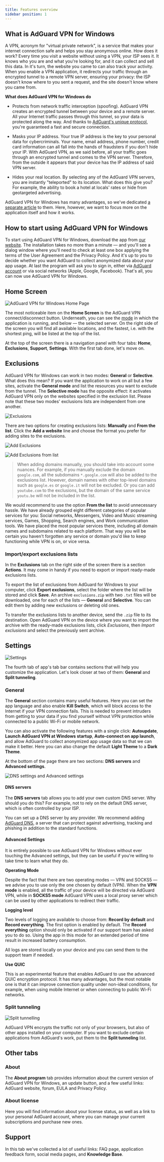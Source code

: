 ```yaml
---
title: Features overview
sidebar position: 1
---
```



## What is AdGuard VPN for Windows

A VPN, acronym for "virtual private network", is a service that makes your internet connection safe and helps you stay anonymous online. How does it work? Every time you visit a website without using a VPN, your ISP sees it. It knows who you are and what you're looking for, and it can collect and sell this data. In it's turn, the website you came to can also track your activity. When you enable a VPN application, it redirects your traffic through an encrypted tunnel to a remote VPN server, ensuring your privacy: the ISP doesn't know where to you sent a request, and the site doesn't know where you came from. 

**What does AdGuard VPN for Windows do**

* Protects from network traffic interception (spoofing). AdGuard VPN creates an encrypted tunnel between your device and a remote server. All your Internet traffic passes through this tunnel, so your data is protected along the way. And thanks to [AdGuard's unique protocol](/general/adguard-vpn-protocol.md), you're guaranteed a fast and secure connection.

* Masks your IP address. Your true IP address is the key to your personal data for cybercriminals. Your name, email address, phone number, credit card information can all fall into the hands of fraudsters if you don't hide your IP. With AdGuard VPN, as we said before, all your traffic goes through an encrypted tunnel and comes to the VPN server. Therefore, from the outside it appears that your device has the IP address of said VPN server. 

* Hides your real location. By selecting any of the AdGuard VPN servers, you are instantly "teleported" to its location. What does this give you? For example, the ability to book a hotel at locals' rates or hide from geotargeted advertising.

AdGuard VPN for Windows has many advantages, so we've dedicated [a separate article](/general/why-adguard-vpn.md) to them. Here, however, we want to focus more on the application itself and how it works.

## How to start using AdGuard VPN for Windows

To start using AdGuard VPN for Windows, download the app from [our website](https://adguard-vpn.com/en/welcome.html). The installation takes no more than a minute — and you'll see a dialog window where you'll need to check at least one box applying the terms of the User Agreement and the Privacy Policy. And it's up to you to decide whether you want AdGuard to collect anonymized data about your app usage. At last the program will ask you to sign in, either via [AdGuard account](https://auth.adguard.com/login.html) or via social networks (Apple, Google, Facebook). That's all, you can now use AdGuard VPN for Windows. 


## Home Screen

![AdGuard VPN for Windows Home Page](https://cdn.adguard.com/public/Adguard/kb/VPN/for_windows/main_en.png)

The most noticeable item on the **Home Screen** is the AdGuard VPN connect/disconnect button. Underneath, you can see the [mode](#exclusions) in which the application is running, and below — the selected server. On the right side of the screen you will find all available locations, and the fastest, i.e. with the shortest ping, will be listed at the top of the list. 

At the top of the screen there is a navigation panel with four tabs: **Home**, **Exclusions**, **Support**, **Settings**. With the first tab done, let's move on. 


## Exclusions

AdGuard VPN for Windows can work in two modes: **General** or **Selective**. What does this mean? If you want the application to work on all but a few sites, activate the **General mode** and list the resources you want to exclude from the tunnel. The **Selective mode** has the opposite effect: it activates AdGuard VPN only on the websites specified in the exclusion list. Please note that these two modes' exclusions lists are independent from one another.

![Exclusions](https://cdn.adguard.com/public/Adguard/kb/VPN/for_windows/exclusions_en.png)

There are two options for creating exclusions lists: **Manually** and **From the list**. Click the **Add a website** line and choose the format you prefer for adding sites to the exclusions. 

![Add Exclusions](https://cdn.adguard.com/public/Adguard/kb/VPN/for_windows/exclusions_add_en.png)

![Add Exclusions from list](https://cdn.adguard.com/public/Adguard/kb/VPN/for_windows/exclusions_from_list_en.png)

> When adding domains manually, you should take into account some nuances. For example, if you manually exclude the domain `google.com`, all the subdomains `*.google.com` will also be added to the exclusions list. However, domain names with other top-level domains such as `google.es` or `google.it` will not be excluded. Or you can add `youtube.com` to the exclusions, but the domain of the same service `youtu.be` will not be included in the list. 

We would recommend to use the option **From the list** to avoid unnecessary hassle. We have already grouped eight different categories of popular services for you: Social networks, Messengers, Video and Music streaming services, Games, Shopping, Search engines, and Work communication tools. We have placed the most popular services there, including all domain names and subdomains related to each platform. That way you will be certain you haven't forgotten any service or domain you'd like to keep functioning while VPN is on, or vice versa.

### Import/export exclusions lists

In the **Exclusions** tab on the right side of the screen there is a section **Actions**. It may come in handy if you need to export or import ready-made exclusions lists. 

To export the list of exclusions from AdGuard for Windows to your computer, click **Export exclusions**, select the folder where the list will be stored and click **Save**. An archive `exclusions.zip` with two `.txt` files will be downloaded, one for each of the lists — **General** and **Selective**. You can edit them by adding new exclusions or deleting old ones. 

To transfer the exclusions lists to another device, send the `.zip` file to its destination. Open AdGuard VPN on the device where you want to import the archive with the ready-made exclusions lists, click *Exclusions*, then *Import exclusions* and select the previously sent archive.
 
## Settings

![Settings](https://cdn.adguard.com/public/Adguard/kb/VPN/for_windows/settings_en.png)

The fourth tab of app's tab bar contains sections that will help you customize the application. Let's look closer at two of them: **General** and **Split tunneling**.


### General

The **General** section contains many useful features. Here you can set the app language and also enable **Kill Switch**, which will block access to the Internet if your VPN connection fails. This is needed to prevent intruders from getting to your data if you find yourself without VPN protection while connected to a public Wi-Fi or mobile network.

You can also activate the following features with a single click: **Autoupdate**, **Launch AdGuard VPN at Windows startup**, **Auto-connect on app launch**, and allow AdGuard to collect anonymized app usage data so that we can make it better. Here you can also change the default **Light Theme** to a **Dark Theme**. 

At the bottom of the page there are two sections: **DNS servers** and **Advanced settings**.

![DNS settings and Advanced settings](https://cdn.adguard.com/public/Adguard/kb/VPN/for_windows/settings_dns_and_advanced_en.png)

#### DNS servers

The **DNS servers** tab allows you to add your own custom DNS server. Why should you do this? For example, not to rely on the default DNS server, which is often controlled by your ISP. 

You can set up a DNS server by any provider. We recommend adding [AdGuard DNS](https://kb.adguard.com/en/general/dns-providers#adguard-dns), a server that can protect against advertising, tracking and phishing in addition to the standard functions. 

#### Advanced Settings

It is entirely possible to use AdGuard VPN for Windows without ever touching the Advanced settings, but they can be useful if you're willing to take time to learn what they do.

**Operating Mode**

Despite the fact that there are two operating modes — VPN and SOCKS5 — we advise you to use only the one chosen by default (VPN). When the **VPN mode** is enabled, all the traffic of your device will be directed via AdGuard VPN, while in **SOCKS5 mode** AdGuard VPN uses a local proxy server which can be used by other applications to redirect their traffic.    

**Logging level**

Two levels of logging are available to choose from: **Record by default** and **Record everything**. The first option is enabled by default. The **Record everything** option should only be activated if our support team has asked you to do so. Using the app in this mode for an extended period of time result in increased battery consumption.

All logs are stored locally on your device and you can send them to the support team if needed.

**Use QUIC**

This is an experimental feature that enables AdGuard to use the advanced QUIC encryption protocol. It has many advantages, but the most notable one is that it can improve connection quality under non-ideal conditions, for example, when using mobile Internet or when connecting to public Wi-Fi networks. 


### Split tunneling

![Split tunnelling](https://cdn.adguard.com/public/Adguard/kb/VPN/for_windows/split_tunneling_en.png)

AdGuard VPN encrypts the traffic not only of your browsers, but also of other apps installed on your computer. If you want to exclude certain applications from AdGuard's work, put them to the **Split tunneling** list. 

## Other tabs

### About

The **About program** tab provides information about the current version of AdGuard VPN for Windows, an update button, and a few useful links: AdGuard website, forum, EULA and Privacy Policy.

### About license

Here you will find information about your license status, as well as a link to your personal AdGuard account, where you can manage your current subscriptions and purchase new ones.

## Support

In this tab we've collected a lot of useful links: FAQ page, application feedback form, social media pages, and **Knowledge Base**.